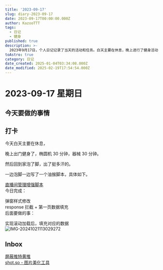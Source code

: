 ```yaml
---
title: '2023-09-17'
slug: diary-2023-09-17
date: 2023-09-17T00:00:00.000Z
author: KazooTTT
tags:
  - 日记
  - 健身
published: true
description: >-
  2023年9月17日，个人日记记录了当天的活动和任务。白天主要在休息，晚上进行了健身活动，包括30分钟的椭圆机训练和30分钟的器械训练。健身后回家泡脚，并在此期间编写了一个油猴脚本，用于直播间管理增强，已完成弹窗样式修改和response拦截及第一页数据填充，后续计划实现滚动加载后的数据填充。此外，还记录了两个待处理的事项：屏蔽推特黄推和使用shot.so进行图片美化。
toAstro: true
category: 日记
date_created: 2025-01-04T03:34:08.000Z
date_modified: 2025-02-19T17:54:54.000Z
---
```


# 2023-09-17 星期日

<!-- start of weread -->
<!-- end of weread -->

## 今天要做的事情

## 打卡

今天白天主要在休息，

晚上出门健身了，椭圆机 30 分钟，器械 30 分钟。

然后回到家泡了脚，出了挺多汗的。

一边泡脚一边写了一个油猴脚本，具体如下。

[直播间管理增强脚本](https://notes.kazoottt.top/05-临时/01-草稿箱/直播间管理增强脚本)  
今日完成：

弹窗样式修改  
response 拦截 + 第一页数据填充  
后面要做的事：

实现滚动加载后，填充对应的数据  
![IMG-20241021113029272](<https://pictures.kazoottt.top/2024/11/20241125-15619d7536bbeb8537e13a5580d60fbd.png>)

## Inbox

[屏蔽推特黄推](/notes/blocking-twitter-yellow-tweets)  
[shot.so - 图片美化工具](/notes/shotso-image-beautification-tool)
